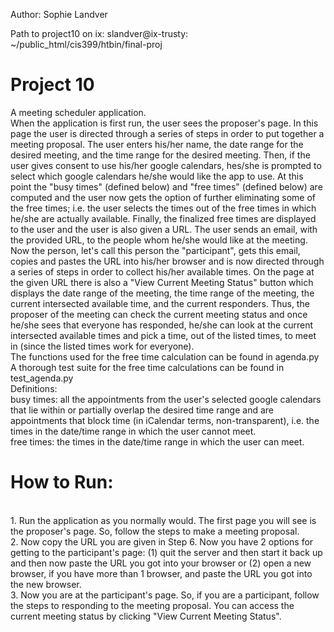 Author: Sophie Landver

Path to project10 on ix: slandver@ix-trusty: ~/public_html/cis399/htbin/final-proj

# Project 10
A meeting scheduler application. 
<br>
When the application is first run, the user sees the proposer's page. In this page
the user is directed through a series of steps in order to put together a meeting 
proposal. The user enters his/her name, the date range for the desired meeting, and 
the time range for the desired meeting. Then, if the user gives consent to use his/her google
calendars, hes/she is prompted to select which google calendars he/she would like the app to use. 
At this point the "busy times" (defined below) and "free times" (defined below) are computed
and the user now gets the option of further eliminating some of the free times; i.e. the user
selects the times out of the free times in which he/she are actually available. Finally, 
the finalized free times are displayed to the user and the user is also given a URL. The
user sends an email, with the provided URL, to the people whom he/she would like at the meeting. 
<br>
Now the person, let's call this person the "participant", gets this email, copies and pastes 
the URL into his/her browser and is now directed through a series of steps in order to 
collect his/her available times. On the page at the given URL there is also a "View Current 
Meeting Status" button which displays the date range of the meeting, the time range of the meeting,
the current intersected available time, and the current responders. Thus, the proposer of the meeting
can check the current meeting status and once he/she sees that everyone has responded, he/she can 
look at the current intersected available times and pick a time, out of the listed times, to meet in 
(since the listed times work for everyone). 
<br>
The functions used for the free time calculation can be found in agenda.py
A thorough test suite for the free time calculations can be found in test_agenda.py 
<br>
Definitions:
<br>
busy times: all the appointments from the user's selected google calendars that lie within or 
partially overlap the desired time range and are appointments that block time 
(in iCalendar terms, non-transparent), i.e. the times in the date/time range in which the 
user cannot meet. 
<br>
free times: the times in the date/time range in which the user can meet.

# How to Run:
<br>
1. Run the application as you normally would. The first page you will see is the 
proposer's page. So, follow the steps to make a meeting proposal. <br>
2. Now copy the URL you are given in Step 6. Now you have 2 options for getting to the participant's page: 
(1) quit the server and then start it back up and then now paste the URL you got into your browser or (2) open a new
browser, if you have more than 1 browser, and paste the URL you got into the new browser. <br>
3. Now you are at the participant's page. So, if you are a participant, follow the steps to responding to 
the meeting proposal. You can access the current meeting status by clicking "View Current Meeting Status". 







